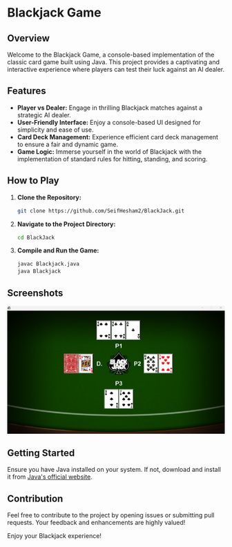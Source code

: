 # Blackjack Game

## Overview

Welcome to the Blackjack Game, a console-based implementation of the classic card game built using Java. This project provides a captivating and interactive experience where players can test their luck against an AI dealer.

## Features

- **Player vs Dealer:** Engage in thrilling Blackjack matches against a strategic AI dealer.
- **User-Friendly Interface:** Enjoy a console-based UI designed for simplicity and ease of use.
- **Card Deck Management:** Experience efficient card deck management to ensure a fair and dynamic game.
- **Game Logic:** Immerse yourself in the world of Blackjack with the implementation of standard rules for hitting, standing, and scoring.

## How to Play

1. **Clone the Repository:**
    ```bash
    git clone https://github.com/SeifHesham2/BlackJack.git
    ```

2. **Navigate to the Project Directory:**
    ```bash
    cd BlackJack
    ```

3. **Compile and Run the Game:**
    ```bash
    javac Blackjack.java
    java Blackjack
    ```

## Screenshots

![Game Screenshot](BlackJack.png)

## Getting Started

Ensure you have Java installed on your system. If not, download and install it from [Java's official website](https://www.oracle.com/java/).

## Contribution

Feel free to contribute to the project by opening issues or submitting pull requests. Your feedback and enhancements are highly valued!

Enjoy your Blackjack experience!
